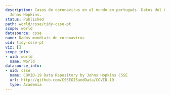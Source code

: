 ```yaml
---
description: Casos de coronavirus en el mundo en portugués. Datos del CSSE de la universidad
  Johns Hopkins.
status: Published
path: world/csse/tidy-csse-pt
scope: world
datasource: csse
name: Dados mundiais de coronavirus
uid: tidy-csse-pt
viz: []
scope_info:
- uid: world
  name: World
datasource_info:
- uid: csse
  name: COVID-19 Data Repository by Johns Hopkins CSSE
  url: http://github.com/CSSEGISandData/COVID-19
  type: Academia
---
```


